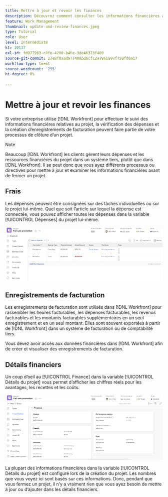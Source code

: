 ```yaml
---
title: Mettre à jour et revoir les finances
description: Découvrez comment consulter les informations financières associées à un projet dans [!DNL  Workfront].
feature: Work Management
thumbnail: update-and-review-finances.jpeg
type: Tutorial
role: User
level: Intermediate
kt: 10137
exl-id: fd977963-c8fe-4200-b46e-3de46373f400
source-git-commit: 27e8f0aada77488bd6cfc2e786b997f759fd0a17
workflow-type: tm+mt
source-wordcount: '255'
ht-degree: 0%

---
```


# Mettre à jour et revoir les finances

Si votre entreprise utilise [!DNL Workfront] pour effectuer le suivi des informations financières relatives au projet, la vérification des dépenses et la création d’enregistrements de facturation peuvent faire partie de votre processus de clôture d’un projet.

>[!NOTE]
>
>Beaucoup [!DNL Workfront] les clients gèrent leurs dépenses et les ressources financières du projet dans un système tiers, plutôt que dans [!DNL Workfront]. Il se peut donc que vous ayez différents processus ou directives pour mettre à jour et examiner les informations financières avant de fermer un projet.


## Frais

Les dépenses peuvent être consignées sur des tâches individuelles ou sur le projet lui-même. Quel que soit l’article sur lequel la dépense est connectée, vous pouvez afficher toutes les dépenses dans la variable [!UICONTROL Dépenses] du projet lui-même.

![[!UICONTROL Dépenses] section d’un projet](assets/expense-section.png)

## Enregistrements de facturation

Les enregistrements de facturation sont utilisés dans [!DNL Workfront] pour rassembler les heures facturables, les dépenses facturables, les revenus facturables et les montants facturables supplémentaires en un seul enregistrement et en un seul montant. Elles sont souvent exportées à partir de [!DNL Workfront] dans un système de facturation ou de comptabilité tiers.

Vous devez avoir accès aux données financières dans [!DNL Workfront] afin de créer et visualiser des enregistrements de facturation.

## Détails financiers

Un coup d’oeil au [!UICONTROL Finance] dans la variable [!UICONTROL Détails du projet] vous permet d’afficher les chiffres réels pour les avantages, les recettes et les coûts.

![Section Finances de [!UICONTROL Détails du projet] fenêtre d’un projet](assets/finance-section-project-details.png)

La plupart des informations financières dans la variable [!UICONTROL Détails du projet] est configuré lors de la création du projet. Les nombres que vous voyez ici sont basés sur ces informations. Donc, pendant que vous fermez un projet, il n’y a vraiment rien que vous ayez besoin de mettre à jour ou d’ajouter dans les détails financiers.

<!---
learn more urls
Create billing records
Manage project expenses
Project finances
--->
